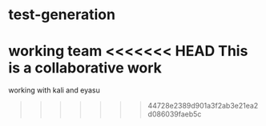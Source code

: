 # test-generation
working team
<<<<<<< HEAD
This is a collaborative work
=======
working with kali and eyasu
>>>>>>> 44728e2389d901a3f2ab3e21ea2d086039faeb5c
